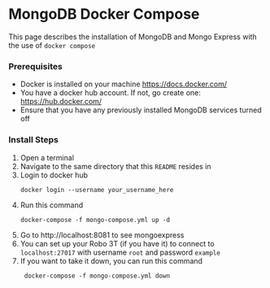 # MongoDB Docker Compose

This page describes the installation of MongoDB and Mongo Express with the use of `docker compose`

### Prerequisites

* Docker is installed on your machine  https://docs.docker.com/
* You have a docker hub account. If not, go create one: https://hub.docker.com/
* Ensure that you have any previously installed MongoDB services turned off

### Install Steps

1. Open a terminal
2. Navigate to the same directory that this `README` resides in
3. Login to docker hub
    ```
    docker login --username your_username_here
    ```
4. Run this command
   ```
   docker-compose -f mongo-compose.yml up -d
   ```
5. Go to http://localhost:8081 to see mongoexpress
6. You can set up your Robo 3T (if you have it) to connect to `localhost:27017` with username `root` and password `example`
7. If you want to take it down, you can run this command
   ```
    docker-compose -f mongo-compose.yml down
   ```

